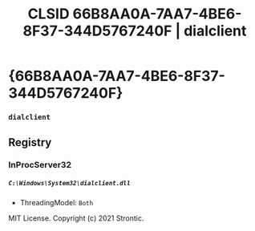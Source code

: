 ﻿---
title: "CLSID 66B8AA0A-7AA7-4BE6-8F37-344D5767240F | dialclient"
excerpt: What is COM-Object CLSID 66B8AA0A-7AA7-4BE6-8F37-344D5767240F?
---

# {66B8AA0A-7AA7-4BE6-8F37-344D5767240F}

### `dialclient`

## Registry


### InProcServer32

##### `C:\Windows\System32\dialclient.dll`
* ThreadingModel: `Both`

MIT License. Copyright (c) 2021 Strontic.


